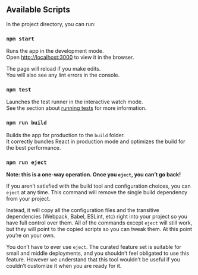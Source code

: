 <!-- !!!!项目应用开发笔记!!!! -->

<!--一、项目准备 -->
<!--
1. 项目介绍
2. 技术选型
3. 前端路由
4. API/接口
 -->

 <!-- 二. 环境搭建与验证 -->
<!-- 
1.脚手架搭建项目，初始化环境 ，git管理
-- 脚手架搭建
-- npm start验证
2.服务器后台搭建，初始化app.js及路由管理 
--express框架下载+body-parser解析post请求模块下载
--app.js和router.js初始化
--nodemon app.js验证
1. mongodb数据库和mogoose模块引入，使用node操作mondogb数据库
-- mongodb下载启动服务
-- mongoose模块下载
-- 初始化环境
-- 操作数据库验证
4. 前后台简单交互验证 
-- axios请求封装
-- 注意：可能会碰到跨域请求返错，需要在后端设置:--可以总结记入踩坑笔记
res.setHeader("Access-Control-Allow-Origin","*")
除此之外，还有JSONP，HTTP Proxy代理的方式，需要知晓
5. 基本目录设计,normalize.css样式管理
6. 引入antd(可选,按需引入样式（优化，可记录笔记）和自定义主题)，引入router路由管理
 -->

 <!-- 三. 项目login模块设计及开发 -->
<!--
1. 静态界面设计，引入antd From表单样式
--如何使该背景图片大小也实现响应式 ？?--问题
--原网站优化：输入邮箱时校验是否为邮箱

2. 难点：表单验证（规则的声明式验证rules+自定义验证validator，和点击提交时验证；）
可继续搜索其他普通实现方式，并总结计入笔记

3. 重点：表单数据收集 ()
4. 表单提交 (POST请求，携带请求体参数)
--后台处理POST请求有问题，待修复；暂时先使用GET请求，并且可以实现校验的功能
5. 前后台交互：
API文档（平台接口+应用接口）
容联云通讯平台短信发送接口
postman工具测试接口（需下载）
ajax/axios网络请求模块封装,后台返回的是JSON数据
跨域请求处理方式
优化：async/await优化请求模块，以同步编码方式实现异步流程，不再使用then来解析！--注意catch捕获异常
优化：异常的统一处理：在封装请求模块时即进行捕获，新建Promise对象，使用antd的message.error来获取
登录请求成功：message.success，然后跳转到管理界面：this.props.history.replace()
重难点：维持用户登录与自动登录的实现：localStorage方式 -- 放在untils中
-->

<!-- 四. 项目admin模块设计及开发  -->
<!-- 
1. 界面布局设计--antd组件或自行设计
--局部样式的实现（记录踩坑笔记）
Vue中局部CSS样式通过scoped；
在React中，(必须使用类选择器)，可以通过将css/less/scss等文件命名为xxx.module.css，然后引入时需要使用import styles(自定义) from "...scss'，使用时要这样写：className={styles.container}
--左侧表单箭头，可以利用iconfont等图标，或伪元素的方式实现（写入踩坑笔记）
-- 天气情况通过JSONP请求调用 ,时间通过格式化日期调用，同时在生命周期函数中，动态显示事件，天气与方法
-- Vue和React中禁止eslint方法（写入踩坑笔记）
-- 退出登录功能，借助antd里的modal组件函数，点击OK后依次清除数据并跳转（this问题)；注意：要在卸载生命周期时清除定时器函数
-- JS如何判断对象为空问题
2. 路由设计和默认界面设置（Redirect To）
3. 重难点：菜单列表的动态设计。封装到数组中，通过map遍历和递归调用
 -->



## Available Scripts

In the project directory, you can run:

### `npm start`

Runs the app in the development mode.<br>
Open [http://localhost:3000](http://localhost:3000) to view it in the browser.

The page will reload if you make edits.<br>
You will also see any lint errors in the console.

### `npm test`

Launches the test runner in the interactive watch mode.<br>
See the section about [running tests](https://facebook.github.io/create-react-app/docs/running-tests) for more information.

### `npm run build`

Builds the app for production to the `build` folder.<br>
It correctly bundles React in production mode and optimizes the build for the best performance.

### `npm run eject`

**Note: this is a one-way operation. Once you `eject`, you can’t go back!**

If you aren’t satisfied with the build tool and configuration choices, you can `eject` at any time. This command will remove the single build dependency from your project.

Instead, it will copy all the configuration files and the transitive dependencies (Webpack, Babel, ESLint, etc) right into your project so you have full control over them. All of the commands except `eject` will still work, but they will point to the copied scripts so you can tweak them. At this point you’re on your own.

You don’t have to ever use `eject`. The curated feature set is suitable for small and middle deployments, and you shouldn’t feel obligated to use this feature. However we understand that this tool wouldn’t be useful if you couldn’t customize it when you are ready for it.

